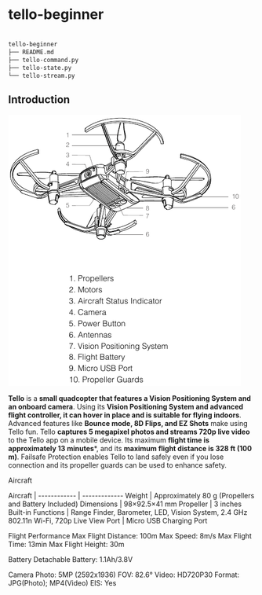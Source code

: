 # tello-beginner

```

tello-beginner
├── README.md
├── tello-command.py
├── tello-state.py
└── tello-stream.py

```

## Introduction

![GitHub Logo](https://github.com/KhairulIzwan/tello-beginner/blob/master/images/Tello%20Aircraft%20Diagram.png)

**Tello** is a **small quadcopter that features a Vision Positioning System and an 
onboard camera**. Using its **Vision Positioning System and advanced flight 
controller, it can hover in place and is suitable for flying indoors**. Advanced 
features like **Bounce mode, 8D Flips, and EZ Shots** make using Tello fun. Tello 
**captures 5 megapixel photos and streams 720p live video** to the Tello app on a 
mobile device. Its maximum **flight time is approximately 13 minutes***, and its 
**maximum flight distance is 328 ft (100 m)**. Failsafe Protection enables Tello to 
land safely even if you lose connection and its propeller guards can be used to 
enhance safety.

Aircraft

Aircraft | 
------------ | -------------
Weight | Approximately 80 g (Propellers and Battery Included)
Dimensions | 98×92.5×41 mm
Propeller | 3 inches
Built-in Functions | Range Finder, Barometer, LED, Vision System, 2.4 GHz 802.11n Wi-Fi, 720p Live View
Port | Micro USB Charging Port

Flight Performance
Max Flight Distance: 100m
Max Speed: 8m/s
Max Flight Time: 13min
Max Flight Height: 30m

Battery
Detachable Battery: 1.1Ah/3.8V

Camera
Photo: 5MP (2592x1936)
FOV: 82.6°
Video: HD720P30
Format: JPG(Photo); MP4(Video)
EIS: Yes
